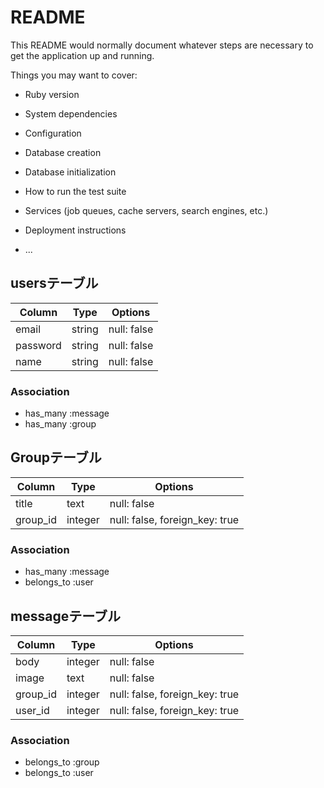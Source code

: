 # README

This README would normally document whatever steps are necessary to get the
application up and running.

Things you may want to cover:

* Ruby version

* System dependencies

* Configuration

* Database creation

* Database initialization

* How to run the test suite

* Services (job queues, cache servers, search engines, etc.)

* Deployment instructions

* ...
## usersテーブル
|Column|Type|Options|
|------|----|-------|
|email|string|null: false|
|password|string|null: false|
|name|string|null: false|
### Association
- has_many :message
- has_many :group


## Groupテーブル

|Column|Type|Options|
|------|----|-------|
|title|text|null: false|
|group_id|integer|null: false, foreign_key: true|

### Association
- has_many :message
- belongs_to :user



## messageテーブル

|Column|Type|Options|
|------|----|-------|
|body|integer|null: false|
|image|text|null: false|
|group_id|integer|null: false, foreign_key: true|
|user_id|integer|null: false, foreign_key: true|

### Association
- belongs_to :group
- belongs_to :user


